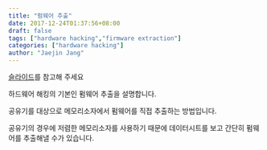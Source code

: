 ```yaml
---
title: "펌웨어 추출"
date: 2017-12-24T01:37:56+08:00
draft: false
tags: ["hardware hacking","firmware extraction"]
categories: ["hardware hacking"]
author: "Jaejin Jang"
---
```


[슬라이드](https://www.slideshare.net/jaejinjang/ss-84791851)를 참고해 주세요

하드웨어 해킹의 기본인 펌웨어 추출을 설명합니다.

공유기를 대상으로 메모리소자에서 펌웨어를 직접 추출하는 방법입니다.

공유기의 경우에 저렴한 메모리소자를 사용하기 때문에 데이터시트를 보고 간단히 펌웨어를 추출해낼 수가 있습니다.

